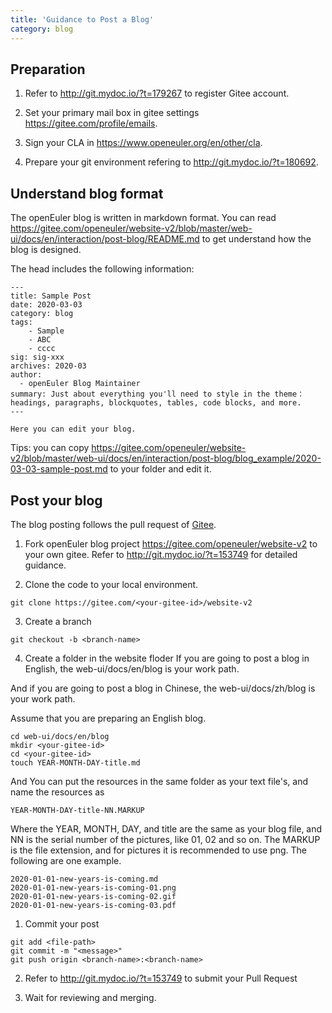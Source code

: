 ```yaml
---
title: 'Guidance to Post a Blog'
category: blog
---
```


<div id="post-blog-content">

## Preparation

1. Refer to <http://git.mydoc.io/?t=179267> to register Gitee account.

2. Set your primary mail box in gitee settings <https://gitee.com/profile/emails>.

3. Sign your CLA in <https://www.openeuler.org/en/other/cla>.

4. Prepare your git environment refering to <http://git.mydoc.io/?t=180692>.

## Understand blog format

The openEuler blog is written in markdown format.
You can read <https://gitee.com/openeuler/website-v2/blob/master/web-ui/docs/en/interaction/post-blog/README.md> to get understand how the blog is designed.

The head includes the following information:

```
---
title: Sample Post
date: 2020-03-03
category: blog
tags:
    - Sample
    - ABC
    - cccc
sig: sig-xxx
archives: 2020-03
author:
  - openEuler Blog Maintainer
summary: Just about everything you'll need to style in the theme：headings, paragraphs, blockquotes, tables, code blocks, and more.
---

Here you can edit your blog.
```

Tips: you can copy https://gitee.com/openeuler/website-v2/blob/master/web-ui/docs/en/interaction/post-blog/blog_example/2020-03-03-sample-post.md to your folder and edit it.

## Post your blog

The blog posting follows the pull request of [Gitee](https://gitee.com/).

1. Fork openEuler blog project <https://gitee.com/openeuler/website-v2> to your own gitee. Refer to <http://git.mydoc.io/?t=153749> for detailed guidance.

2. Clone the code to your local environment.

```
git clone https://gitee.com/<your-gitee-id>/website-v2
```

3. Create a branch

```
git checkout -b <branch-name>
```

4. Create a folder in the website floder
   If you are going to post a blog in English, the web-ui/docs/en/blog is your work path.

And if you are going to post a blog in Chinese, the web-ui/docs/zh/blog is your work path.

Assume that you are preparing an English blog.

```
cd web-ui/docs/en/blog
mkdir <your-gitee-id>
cd <your-gitee-id>
touch YEAR-MONTH-DAY-title.md
```

And You can put the resources in the same folder as your text file's, and name the resources as

```
YEAR-MONTH-DAY-title-NN.MARKUP
```

Where the YEAR, MONTH, DAY, and title are the same as your blog file, and NN is the serial number of the pictures, like 01, 02 and so on. The MARKUP is the file extension, and for pictures it is recommended to use png.
The following are one example.

```
2020-01-01-new-years-is-coming.md
2020-01-01-new-years-is-coming-01.png
2020-01-01-new-years-is-coming-02.gif
2020-01-01-new-years-is-coming-03.pdf
```

1. Commit your post

```
git add <file-path>
git commit -m "<message>"
git push origin <branch-name>:<branch-name>
```

2. Refer to <http://git.mydoc.io/?t=153749> to submit your Pull Request

3. Wait for reviewing and merging.

</div>

